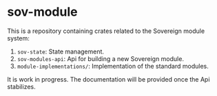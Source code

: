 # sov-module

This is a repository containing crates related to the Sovereign module system:

1. `sov-state`: State management.
2. `sov-modules-api`: Api for building a new Sovereign module.
3. `module-implementations/`: Implementation of the standard modules.

It is work in progress. The documentation will be provided once the Api stabilizes.
